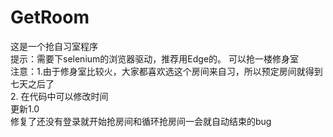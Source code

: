# GetRoom
这是一个抢自习室程序  
提示：需要下selenium的浏览器驱动，推荐用Edge的。
可以抢一楼修身室  
注意：1.由于修身室比较火，大家都喜欢选这个房间来自习，所以预定房间就得到七天之后了  
    2. 在代码中可以修改时间  
更新1.0  
修复了还没有登录就开始抢房间和循环抢房间一会就自动结束的bug

